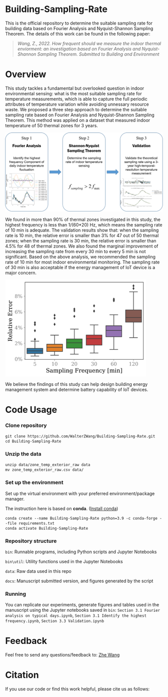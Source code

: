 # Building-Sampling-Rate

This is the official repository to determine the suitable sampling rate for building data based on Fourier Analysis and Nyquist-Shannon Sampling Theorem. The details of this work can be found in the following paper:

> *Wang, Z., 2022. How frequent should we measure the indoor thermal enviorment: an investigation based on Fourier Analysis and Nyquist-Shannon Sampling Theorem. Submitted to Building and Environment*

<!--- [[paper]](https://doi.org/10.1016/j.adapen.2021.100061) --->

# Overview
This study tackles a fundamental but overlooked question in indoor environmental sensing: what is the most suitable sampling rate for temperature measurements, which is able to capture the full periodic attributes of temperature variation while avoiding unnessary resource waste. We proposed a three step approach to determine the suitable sampling rate based on Fourier Analysis and Nyquist-Shannon Sampling Theorem. This method was applied on a dataset that measured indoor temperature of 50 thermal zones for 3 years. 

<img src="docs/fig/workflow.png" width="1000" />

We found in more than 90% of thermal zones investigated in this study, the highest frequency is less than 1/(60*20) Hz, which means the sampling rate of 10 min is adequate. The validation results show that: when the sampling rate is 10 min, the relative error is smaller than 3% for 47 out of 50 thermal zones; when the sampling rate is 30 min, the relative error is smaller than 4.5% for 48 of thermal zones. We also found the marginal improvement of increasing the sampling rate from every 30 min to every 5 min is not significant. Based on the above analysis, we recommended the sampling rate of 10 min for most indoor environmental monitoring. The sampling rate of 30 min is also acceptable if the energy management of IoT device is a major concern. 

<img src="docs/fig/compare_sampling_rate.png" width="450" />

We believe the findings of this study can help design building energy management system and determine battery capability of IoT devices.



# Code Usage
### Clone repository
```
git clone https://github.com/WalterZWang/Building-Sampling-Rate.git
cd Building-Sampling-Rate
```

### Unzip the data
```
unzip data/zone_temp_exterior_raw data
mv zone_temp_exterior_raw.csv data/
```


### Set up the environment
Set up the virtual environment with your preferred environment/package manager.

The instruction here is based on **conda**. ([Install conda](https://docs.anaconda.com/anaconda/install/))
```
conda create --name Building-Sampling-Rate python=3.9 -c conda-forge --file requirements.txt
conda activate Building-Sampling-Rate
```


### Repository structure
``bin``: Runnable programs, including Python scripts and Jupyter Notebooks

``bin\util``: Utility functions used in the Jupyter Notebooks

``data``: Raw data used in this repo

``docs``: Manuscript submitted version, and figures generated by the script

### Running
You can replicate our experiments, generate figures and tables used in the manuscript using the Jupyter notebooks saved in ``bin``: `Section 3.1 Fourier analysis on typical days.ipynb`, `Section 3.1 Identify the highest frequency.ipynb`, `Section 3.3 Validation.ipynb`

# Feedback

Feel free to send any questions/feedback to: [Zhe Wang](mailto:cezhewang@ust.hk )

# Citation

If you use our code or find this work helpful, please cite us as follows:

<!---  

```
@article{wang2021alphabuilding,
  title={AlphaBuilding ResCommunity: A multi-agent virtual testbed for community-level load coordination},
  author={Wang, Zhe and Chen, Bingqing and Li, Han and Hong, Tianzhen},
  journal={Advances in Applied Energy},
  volume={4},
  pages={100061},
  year={2021},
  publisher={Elsevier}
}
```

--->